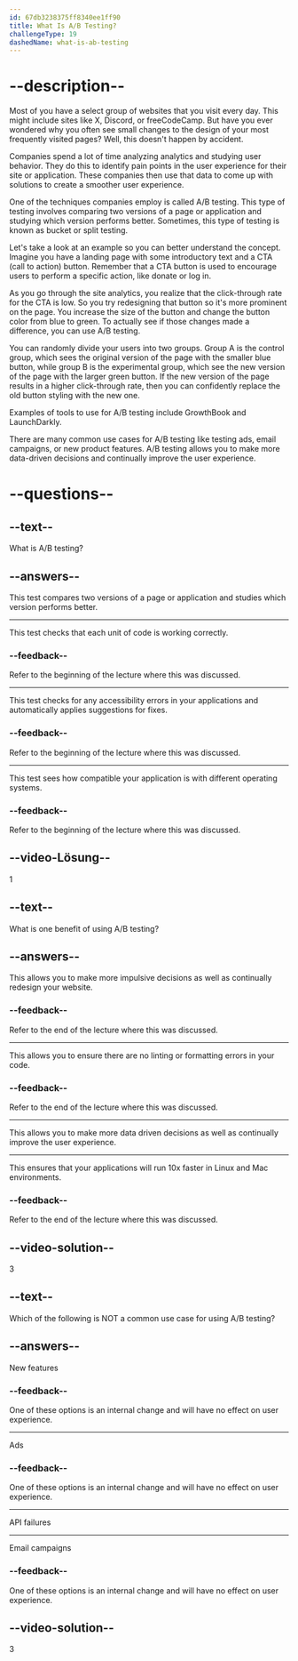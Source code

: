```yaml
---
id: 67db3238375ff8340ee1ff90
title: What Is A/B Testing?
challengeType: 19
dashedName: what-is-ab-testing
---
```


# --description--

Most of you have a select group of websites that you visit every day. This might include sites like X, Discord, or freeCodeCamp. But have you ever wondered why you often see small changes to the design of your most frequently visited pages? Well, this doesn't happen by accident.

Companies spend a lot of time analyzing analytics and studying user behavior. They do this to identify pain points in the user experience for their site or application. These companies then use that data to come up with solutions to create a smoother user experience.

One of the techniques companies employ is called A/B testing. This type of testing involves comparing two versions of a page or application and studying which version performs better. Sometimes, this type of testing is known as bucket or split testing.

Let's take a look at an example so you can better understand the concept. Imagine you have a landing page with some introductory text and a CTA (call to action) button. Remember that a CTA button is used to encourage users to perform a specific action, like donate or log in.

As you go through the site analytics, you realize that the click-through rate for the CTA is low. So you try redesigning that button so it's more prominent on the page. You increase the size of the button and change the button color from blue to green. To actually see if those changes made a difference, you can use A/B testing.

You can randomly divide your users into two groups. Group A is the control group, which sees the original version of the page with the  smaller blue button, while group B is the experimental group, which see the new version of the page with the larger green button. If the new version of the page results in a higher click-through rate, then you can confidently replace the old button styling with the new one.

Examples of tools to use for A/B testing include GrowthBook and LaunchDarkly.

There are many common use cases for A/B testing like testing ads, email campaigns, or new product features. A/B testing allows you to make more data-driven decisions and continually improve the user experience.

# --questions--

## --text--

What is A/B testing?

## --answers--

This test compares two versions of a page or application and studies which version performs better.

---

This test checks that each unit of code is working correctly.

### --feedback--

Refer to the beginning of the lecture where this was discussed.

---

This test checks for any accessibility errors in your applications and automatically applies suggestions for fixes.

### --feedback--

Refer to the beginning of the lecture where this was discussed.

---

This test sees how compatible your application is with different operating systems.

### --feedback--

Refer to the beginning of the lecture where this was discussed.

## --video-Lösung--

1

## --text--

What is one benefit of using A/B testing?

## --answers--

This allows you to make more impulsive decisions as well as continually redesign your website.

### --feedback--

Refer to the end of the lecture where this was discussed.

---

This allows you to ensure there are no linting or formatting errors in your code.

### --feedback--

Refer to the end of the lecture where this was discussed.

---

This allows you to make more data driven decisions as well as continually improve the user experience.

---

This ensures that your applications will run 10x faster in Linux and Mac environments.

### --feedback--

Refer to the end of the lecture where this was discussed.

## --video-solution--

3

## --text--

Which of the following is NOT a common use case for using A/B testing?

## --answers--

New features

### --feedback--

One of these options is an internal change and will have no effect on user experience.

---

Ads

### --feedback--

One of these options is an internal change and will have no effect on user experience.

---

API failures

---

Email campaigns

### --feedback--

One of these options is an internal change and will have no effect on user experience.

## --video-solution--

3
